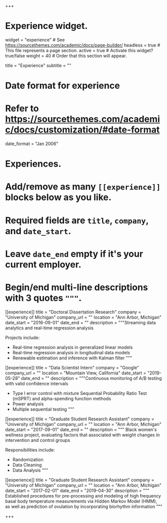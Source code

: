 +++
# Experience widget.
widget = "experience"  # See https://sourcethemes.com/academic/docs/page-builder/
headless = true  # This file represents a page section.
active = true  # Activate this widget? true/false
weight = 40  # Order that this section will appear.

title = "Experience"
subtitle = ""

# Date format for experience
#   Refer to https://sourcethemes.com/academic/docs/customization/#date-format
date_format = "Jan 2006"

# Experiences.
#   Add/remove as many `[[experience]]` blocks below as you like.
#   Required fields are `title`, `company`, and `date_start`.
#   Leave `date_end` empty if it's your current employer.
#   Begin/end multi-line descriptions with 3 quotes `"""`.

[[experience]]
  title = "Doctoral Dissertation Research"
  company = "University of Michigan"
  company_url = ""
  location = "Ann Arbor, Michigan"
  date_start = "2016-09-01"
  date_end = ""
  description = """Streaming data analytics and real-time regression analysis
 
  Projects include:
  
  * Real-time regression analysis in generalized linear models
  * Real-time regression analysis in longitudinal data models
  * Renewable estimation and inference with Kalman filter
  """


[[experience]]
  title = "Data Scientist Intern"
  company = "Google"
  company_url = ""
  location = "Mountain View, California"
  date_start = "2019-05-28"
  date_end = ""
  description = """Continuous monitoring of A/B testing with valid confidence intervals
  
  * Type I error control with mixture Sequential Probability Ratio Test (mSPRT) and alpha-spending function methods
  * Power analysis
  * Multiple sequential testing
  """

[[experience]]
  title = "Graduate Student Research Assistant"
  company = "University of Michigan"
  company_url = ""
  location = "Ann Arbor, Michigan"
  date_start = "2017-09-01"
  date_end = ""
  description = """ Black women's wellness project, evaluating factors that associated with weight changes
  in intervention and control groups
  
  Responsibilities include:
  
  * Randomization
  * Data Cleaning
  * Data Analysis
  """

[[experience]]
  title = "Graduate Student Research Assistant"
  company = "University of Michigan"
  company_url = ""
  location = "Ann Arbor, Michigan"
  date_start = "2017-02-01"
  date_end = "2019-04-30"
  description = """
  Established procedures for pre-processing and modeling of high frequency
  basal body temperature measurements via Hidden Markov Model (HMM), as well as
  prediction of ovulation by incorporating biorhythm information
  """

+++
